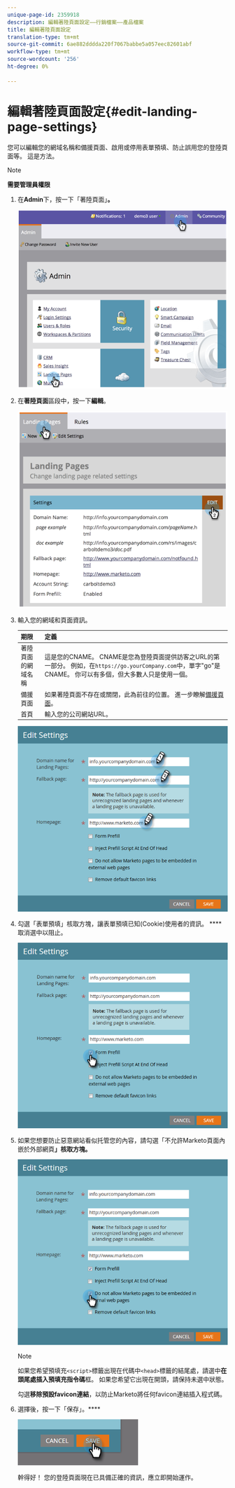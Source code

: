 ```yaml
---
unique-page-id: 2359918
description: 編輯著陸頁面設定——行銷檔案——產品檔案
title: 編輯著陸頁面設定
translation-type: tm+mt
source-git-commit: 6ae882dddda220f7067babbe5a057eec82601abf
workflow-type: tm+mt
source-wordcount: '256'
ht-degree: 0%

---
```



# 編輯著陸頁面設定{#edit-landing-page-settings}

您可以編輯您的網域名稱和備援頁面、啟用或停用表單預填、防止誤用您的登陸頁面等。 這是方法。

>[!NOTE]
>
>**需要管理員權限**

1. 在&#x200B;**Admin**&#x200B;下，按一下「著陸頁面」**。**

   ![](assets/image2014-9-10-9-3a47-3a40.png)

1. 在&#x200B;**著陸頁面**&#x200B;區段中，按一下&#x200B;**編輯**。

   ![](assets/image2014-9-10-9-3a47-3a12.png)

1. 輸入您的網域和頁面資訊。

   | 期限 | 定義 |
   |---|---|
   | 著陸頁面的網域名稱 | 這是您的CNAME。 CNAME是您為登陸頁面提供訪客之URL的第一部分。 例如，在`https://go.yourCompany.com`中，單字&quot;go&quot;是CNAME。 你可以有多個，但大多數人只是使用一個。 |
   | 備援頁面 | 如果著陸頁面不存在或關閉，此為前往的位置。 進一步瞭解[備援頁面](/help/marketo/product-docs/administration/settings/set-a-fallback-page.md)。 |
   | 首頁 | 輸入您的公司網站URL。 |

   ![](assets/three.png)

1. 勾選「表單預填」核取方塊，讓表單預填已知(Cookie)使用者的資訊。 ****&#x200B;取消選中以阻止。

   ![](assets/four.png)

1. 如果您想要防止惡意網站看似托管您的內容，請勾選「不允許Marketo頁面內嵌於外部網頁&#x200B;**」核取方塊。**

   ![](assets/five.png)

   >[!NOTE]
   >
   >如果您希望預填充`<script>`標籤出現在代碼中`<head>`標籤的結尾處，請選中&#x200B;**在頭尾處插入預填充指令碼**&#x200B;框。 如果您希望它出現在開頭，請保持未選中狀態。
   >
   >勾選&#x200B;**移除預設favicon連結**，以防止Marketo將任何favicon連結插入程式碼。

1. 選擇後，按一下「保存」。****

   ![](assets/six.png)

   幹得好！ 您的登陸頁面現在已具備正確的資訊，應立即開始運作。
